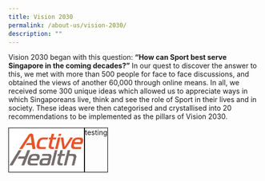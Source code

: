 ```yaml
---
title: Vision 2030
permalink: /about-us/vision-2030/
description: ""
---
```

Vision 2030 began with this question: **“How can Sport best serve Singapore in the coming decades?”** In our quest to discover the answer to this, we met with more than 500 people for face to face discussions, and obtained the views of another 60,000 through online means. In all, we received some 300 unique ideas which allowed us to appreciate ways in which Singaporeans live, think and see the role of Sport in their lives and in society. These ideas were then categorised and crystallised into 20 recommendations to be implemented as the pillars of Vision 2030.

<div style="display: flex;">
<div style="border: 1px solid #000">
<img src="/images/ActiveHealthLogoType.png" style="max-width: 150px" />
</div> 
<div style="border: 1px solid #000">
testing
</div> 
</div>